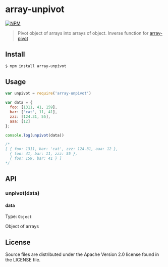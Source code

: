 array-unpivot
=====

[![NPM](https://nodei.co/npm/array-unpivot.png)](https://nodei.co/npm/array-unpivot/)

> Pivot object of arrays into arrays of object. Inverse function for [array-pivot](https://www.npmjs.com/package/array-pivot)

## Install
```bash
$ npm install array-unpivot
```

## Usage
```js
var unpivot = require('array-unpivot')

var data = {
  foo: [1311, 41, 159],
  bar: ['cat', 11, 41],
  zzz: [124.31, 55],
  aaa: [12]
};

console.log(unpivot(data))

/*
[ { foo: 1311, bar: 'cat', zzz: 124.31, aaa: 12 },
  { foo: 41, bar: 11, zzz: 55 },
  { foo: 159, bar: 41 } ]
*/

```

## API

### unpivot(data)
#### data
Type: `Object`

Object of arrays

## License
Source files are distributed under the Apache Version 2.0 license found in the LICENSE file.
